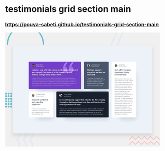 # testimonials grid section main
### https://pouya-sabeti.github.io/testimonials-grid-section-main


![Design preview for the Testimonials grid section coding challenge](./design/desktop-preview.jpg)

